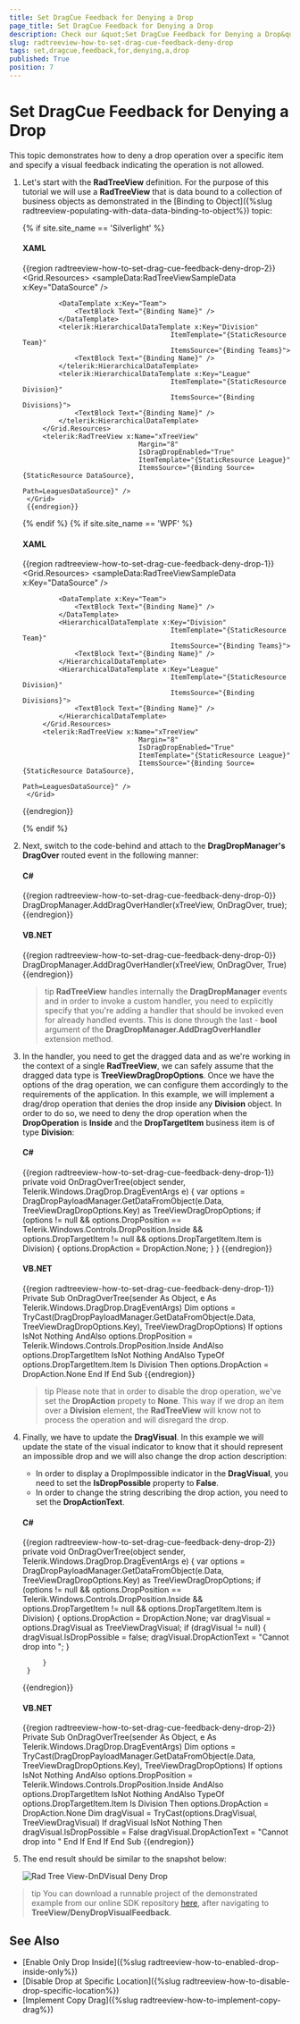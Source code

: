 ```yaml
---
title: Set DragCue Feedback for Denying a Drop
page_title: Set DragCue Feedback for Denying a Drop
description: Check our &quot;Set DragCue Feedback for Denying a Drop&quot; documentation article for the RadTreeView WPF control.
slug: radtreeview-how-to-set-drag-cue-feedback-deny-drop
tags: set,dragcue,feedback,for,denying,a,drop
published: True
position: 7
---
```


# Set DragCue Feedback for Denying a Drop

This topic demonstrates how to deny a drop operation over a specific item and specify a visual feedback indicating the operation is not allowed.

1. Let's start with the __RadTreeView__ definition. For the purpose of this tutorial we will use a __RadTreeView__ that is data bound to a collection of business objects as demonstrated in the [Binding to Object]({%slug radtreeview-populating-with-data-data-binding-to-object%}) topic:
			
	{% if site.site_name == 'Silverlight' %}

	#### __XAML__

	{{region radtreeview-how-to-set-drag-cue-feedback-deny-drop-2}}
		<Grid>
			<Grid.Resources>
				<sampleData:RadTreeViewSampleData x:Key="DataSource" />
		
				<DataTemplate x:Key="Team">
					<TextBlock Text="{Binding Name}" />
				</DataTemplate>
				<telerik:HierarchicalDataTemplate x:Key="Division"
											ItemTemplate="{StaticResource Team}"
											ItemsSource="{Binding Teams}">
					<TextBlock Text="{Binding Name}" />
				</telerik:HierarchicalDataTemplate>
				<telerik:HierarchicalDataTemplate x:Key="League"
											ItemTemplate="{StaticResource Division}"
											ItemsSource="{Binding Divisions}">
					<TextBlock Text="{Binding Name}" />
				</telerik:HierarchicalDataTemplate>
			</Grid.Resources>
			<telerik:RadTreeView x:Name="xTreeView"
									Margin="8"
									IsDragDropEnabled="True"
									ItemTemplate="{StaticResource League}"
									ItemsSource="{Binding Source={StaticResource DataSource},
														Path=LeaguesDataSource}" />
		</Grid>       
		{{endregion}}

	{% endif %}
	{% if site.site_name == 'WPF' %}

	#### __XAML__

	{{region radtreeview-how-to-set-drag-cue-feedback-deny-drop-1}}
		<Grid>
			<Grid.Resources>
				<sampleData:RadTreeViewSampleData x:Key="DataSource" />
		
				<DataTemplate x:Key="Team">
					<TextBlock Text="{Binding Name}" />
				</DataTemplate>
				<HierarchicalDataTemplate x:Key="Division"
											ItemTemplate="{StaticResource Team}"
											ItemsSource="{Binding Teams}">
					<TextBlock Text="{Binding Name}" />
				</HierarchicalDataTemplate>
				<HierarchicalDataTemplate x:Key="League"
											ItemTemplate="{StaticResource Division}"
											ItemsSource="{Binding Divisions}">
					<TextBlock Text="{Binding Name}" />
				</HierarchicalDataTemplate>
			</Grid.Resources>
			<telerik:RadTreeView x:Name="xTreeView"
									Margin="8"
									IsDragDropEnabled="True"
									ItemTemplate="{StaticResource League}"
									ItemsSource="{Binding Source={StaticResource DataSource},
														Path=LeaguesDataSource}" />
		</Grid>       
	{{endregion}}

	{% endif %}

2. Next, switch to the code-behind and attach to the __DragDropManager's DragOver__ routed event in the following manner:			

	#### __C#__

	{{region radtreeview-how-to-set-drag-cue-feedback-deny-drop-0}}
		DragDropManager.AddDragOverHandler(xTreeView, OnDragOver, true);
	{{endregion}}

	#### __VB.NET__

	{{region radtreeview-how-to-set-drag-cue-feedback-deny-drop-0}}
		DragDropManager.AddDragOverHandler(xTreeView, OnDragOver, True)
	{{endregion}}

	>tip __RadTreeView__ handles internally the __DragDropManager__ events and in order to invoke a custom handler, you need to explicitly specify that you're adding a handler that should be invoked even for already handled events. This is done through the last - __bool__ argument of the __DragDropManager.AddDragOverHandler__ extension method.			  

3. In the handler, you need to get the dragged data and as we're working in the context of a single __RadTreeView__, we can safely assume that the dragged data type is __TreeViewDragDropOptions__. Once we have the options of the drag operation, we can configure them accordingly to the requirements of the application. In this example, we will implement a drag/drop operation that denies the drop inside any __Division__ object. In order to do so, we need to deny the drop operation when the __DropOperation__ is __Inside__ and the __DropTargetItem__ business item is of type __Division__:			

	#### __C#__

	{{region radtreeview-how-to-set-drag-cue-feedback-deny-drop-1}}
		private void OnDragOverTree(object sender, Telerik.Windows.DragDrop.DragEventArgs e)
		{
			var options = DragDropPayloadManager.GetDataFromObject(e.Data, TreeViewDragDropOptions.Key) as TreeViewDragDropOptions;
			if (options != null && options.DropPosition == Telerik.Windows.Controls.DropPosition.Inside && options.DropTargetItem != null && options.DropTargetItem.Item is Division)
			{
				options.DropAction = DropAction.None;
			}
		}
	{{endregion}}

	#### __VB.NET__

	{{region radtreeview-how-to-set-drag-cue-feedback-deny-drop-1}}
		Private Sub OnDragOverTree(sender As Object, e As Telerik.Windows.DragDrop.DragEventArgs)
			Dim options = TryCast(DragDropPayloadManager.GetDataFromObject(e.Data, TreeViewDragDropOptions.Key), TreeViewDragDropOptions)
			If options IsNot Nothing AndAlso options.DropPosition = Telerik.Windows.Controls.DropPosition.Inside AndAlso options.DropTargetItem IsNot Nothing AndAlso TypeOf options.DropTargetItem.Item Is Division Then
				options.DropAction = DropAction.None
			End If
		End Sub
	{{endregion}}

	>tip Please note that in order to disable the drop operation, we've set the __DropAction__ propety to __None__. This way if we drop an item over a __Division__ element, the __RadTreeView__ will know not to process the operation and will disregard the drop.			  

4. Finally, we have to update the __DragVisual__. In this example we will update the state of the visual indicator to know that it should represent an impossible drop and we will also change the drop action description:

	* In order to display a DropImpossible indicator in the __DragVisual__, you need to set the __IsDropPossible__ property to __False__.
	* In order to change the string describing the drop action, you need to set the __DropActionText__.

	#### __C#__

	{{region radtreeview-how-to-set-drag-cue-feedback-deny-drop-2}}
		private void OnDragOverTree(object sender, Telerik.Windows.DragDrop.DragEventArgs e)
		{
			var options = DragDropPayloadManager.GetDataFromObject(e.Data, TreeViewDragDropOptions.Key) as TreeViewDragDropOptions;
			if (options != null && options.DropPosition == Telerik.Windows.Controls.DropPosition.Inside && options.DropTargetItem != null && options.DropTargetItem.Item is Division)
			{
				options.DropAction = DropAction.None;
				var dragVisual = options.DragVisual as TreeViewDragVisual;
				if (dragVisual != null)
				{
					dragVisual.IsDropPossible = false;
					dragVisual.DropActionText = "Cannot drop into ";
				} 
		
			}
		}
	{{endregion}}

	#### __VB.NET__

	{{region radtreeview-how-to-set-drag-cue-feedback-deny-drop-2}}
		Private Sub OnDragOverTree(sender As Object, e As Telerik.Windows.DragDrop.DragEventArgs)
			Dim options = TryCast(DragDropPayloadManager.GetDataFromObject(e.Data, TreeViewDragDropOptions.Key), TreeViewDragDropOptions)
			If options IsNot Nothing AndAlso options.DropPosition = Telerik.Windows.Controls.DropPosition.Inside AndAlso options.DropTargetItem IsNot Nothing AndAlso TypeOf options.DropTargetItem.Item Is Division Then
				options.DropAction = DropAction.None
				Dim dragVisual = TryCast(options.DragVisual, TreeViewDragVisual)
				If dragVisual IsNot Nothing Then
					dragVisual.IsDropPossible = False
					dragVisual.DropActionText = "Cannot drop into "
				End If
			End If
		End Sub
	{{endregion}}

5. The end result should be similar to the snapshot below: 

	![Rad Tree View-DnDVisual Deny Drop](images/RadTreeView-DnDVisualDenyDrop.png)

>tip You can download a runnable project of the demonstrated example from our online SDK repository [here](https://github.com/telerik/xaml-sdk), after navigating to __TreeView/DenyDropVisualFeedback__.

## See Also
 * [Enable Only Drop Inside]({%slug radtreeview-how-to-enabled-drop-inside-only%})
 * [Disable Drop at Specific Location]({%slug radtreeview-how-to-disable-drop-specific-location%})
 * [Implement Copy Drag]({%slug radtreeview-how-to-implement-copy-drag%})